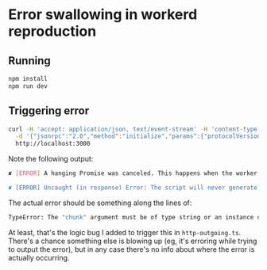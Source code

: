 # Error swallowing in workerd reproduction

## Running

```sh
npm install
npm run dev
```

## Triggering error

```sh
curl -H 'accept: application/json, text/event-stream' -H 'content-type: application/json' \
  -d '{"jsonrpc":"2.0","method":"initialize","params":{"protocolVersion":"2024-11-05","capabilities":{},"clientInfo":{"name":"a","version":"1"}},"id":0}' \
  http://localhost:3000
```

Note the following output:

```sh
✘ [ERROR] A hanging Promise was canceled. This happens when the worker runtime is waiting for a Promise from JavaScript to resolve, but has detected that the Promise cannot possibly ever resolve because all code and events related to the Promise's I/O context have already finished.

✘ [ERROR] Uncaught (in response) Error: The script will never generate a response.
```

The actual error should be something along the lines of:

```sh
TypeError: The "chunk" argument must be of type string or an instance of Buffer or Uint8Array. Received type string (...)
```

At least, that's the logic bug I added to trigger this in `http-outgoing.ts`.
There's a chance something else is blowing up (eg, it's erroring while trying to output the error), but in any
case there's no info about where the error is actually occurring.
